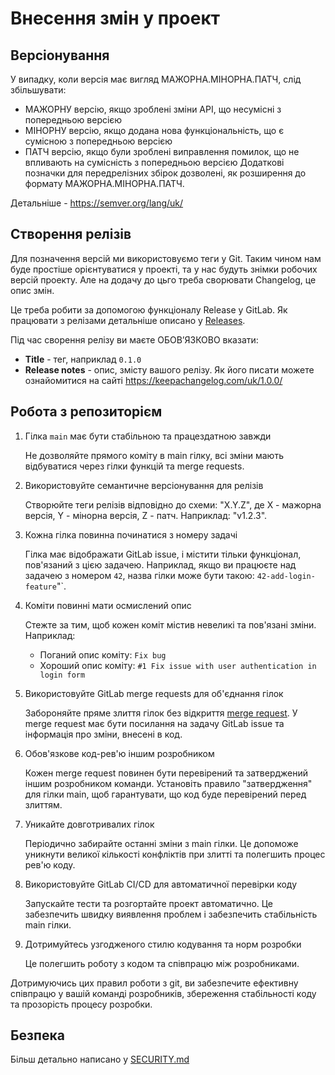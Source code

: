 # Внесення змін у проект

## Версіонування
У випадку, коли версія має вигляд МАЖОРНА.МІНОРНА.ПАТЧ, слід збільшувати:

- МАЖОРНУ версію, якщо зроблені зміни API, що несумісні з попередньою версією
- МІНОРНУ версію, якщо додана нова функціональність, що є сумісною з попередньою версією
- ПАТЧ версію, якщо були зроблені виправлення помилок, що не впливають на сумісність з попередньою версією
  Додаткові позначки для передрелізних збірок дозволені, як розширення до формату МАЖОРНА.МІНОРНА.ПАТЧ.

Детальніше - https://semver.org/lang/uk/

## Cтворення релізів
Для позначення версій ми використовуємо теги у Git. Таким чином нам буде простіше орієнтуватися у проекті, та у нас
будуть знімки робочих версій проекту. Але на додачу до цьго треба сворювати Changelog, це опис змін.

Це треба робити за допомогою функціоналу Release у GitLab. Як працювати з релізами 
детальніше описано у [Releases](https://docs.gitlab.com/ee/user/project/releases/index.html).

Під час сворення релізу ви маєте ОБОВʼЯЗКОВО вказати:
- **Title** - тег, наприклад `0.1.0`
- **Release notes** - опис, змісту вашого релізу. Як його писати можете ознайомитися на сайті 
https://keepachangelog.com/uk/1.0.0/

## Робота з репозиторієм

1. Гілка `main` має бути стабільною та працездатною завжди

   Не дозволяйте прямого коміту в main гілку, всі зміни мають відбуватися через гілки функцій та merge requests.

1. Використовуйте семантичне версіонування для релізів

   Створюйте теги релізів відповідно до схеми: "X.Y.Z", де X - мажорна версія, Y - мінорна версія, Z - патч.
   Наприклад: "v1.2.3".

1. Кожна гілка повинна починатися з номеру задачі

   Гілка має відображати GitLab issue, і містити тільки функціонал, пов'язаний з цією задачею. Наприклад, якщо ви
   працюєте над задачею з номером `42`, назва гілки може бути такою: `42-add-login-feature`"`.

1. Коміти повинні мати осмислений опис

   Стежте за тим, щоб кожен коміт містив невеликі та пов'язані зміни. Наприклад:
    - Поганий опис коміту: `Fix bug`
    - Хороший опис коміту: `#1 Fix issue with user authentication in login form`

1. Використовуйте GitLab merge requests для об'єднання гілок

   Забороняйте пряме злиття гілок без
   відкриття [merge request](https://docs.gitlab.com/ee/user/project/merge_requests/). У merge request має бути
   посилання на задачу GitLab issue та інформація про зміни, внесені в код.

1. Обов'язкове код-рев'ю іншим розробником

   Кожен merge request повинен бути перевірений та затверджений іншим розробником команди. Установіть правило 
   "затвердження" для гілки main, щоб гарантувати, що код буде перевірений перед злиттям.

1. Уникайте довготривалих гілок

   Періодично забирайте останні зміни з main гілки. Це допоможе уникнути великої кількості конфліктів при злитті та
   полегшить процес рев'ю коду.

1. Використовуйте GitLab CI/CD для автоматичної перевірки коду

   Запускайте тести та розгортайте проект автоматично. Це забезпечить швидку виявлення проблем і забезпечить стабільність
   main гілки.

1. Дотримуйтесь узгодженого стилю кодування та норм розробки

   Це полегшить роботу з кодом та співпрацю між розробниками.

Дотримуючись цих правил роботи з git, ви забезпечите ефективну співпрацю у вашій команді розробників, збереження
стабільності коду та прозорість процесу розробки.

## Безпека

Більш детально написано у [SECURITY.md](SECURITY.md)